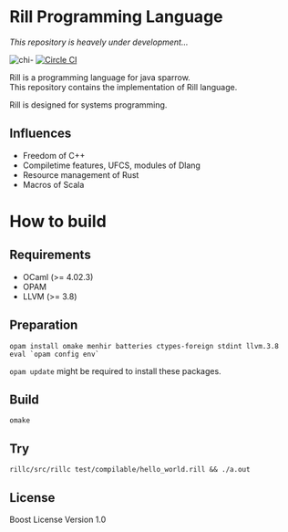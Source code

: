 # Rill Programming Language

*This repository is heavely under development...*

![chi-](http://yutopp.net/image/chi-.png "Bun")
[![Circle CI](https://circleci.com/gh/yutopp/rill.png?style=badge)](https://circleci.com/gh/yutopp/rill)

Rill is a programming language for java sparrow.  
This repository contains the implementation of Rill language.

Rill is designed for systems programming.

## Influences
+ Freedom of C++
+ Compiletime features, UFCS, modules of Dlang
+ Resource management of Rust
+ Macros of Scala


# How to build
## Requirements
+ OCaml (>= 4.02.3)
+ OPAM
+ LLVM (>= 3.8)

## Preparation
```
opam install omake menhir batteries ctypes-foreign stdint llvm.3.8
eval `opam config env`
```
`opam update` might be required to install these packages.

## Build
`omake`

## Try
`rillc/src/rillc test/compilable/hello_world.rill && ./a.out`


## License
Boost License Version 1.0
